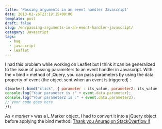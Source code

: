 ```yaml
---
title: 'Passing arguments in an event handler Javascript'
date: 2013-02-26T23:19:15+00:00
template: post
draft: false
slug: /en/passing-arguments-in-an-event-handler-javascript/
category: Javascript
tags:
  - bug
  - javascript
  - leaflet
---
```

I had this problem while working on Leaflet but I think it can be generalized to the issue of passing parameters to an event handler in Javascript. With the « bind » method of jQuery, you can pass parameters by using the data property of event (the object sent when an event is triggered) :
```javascript
$(marker).bind("click", { parameter : its_value, parameter2: its_value }, function(event) {
console.log("Your parameter is :" + event.data.parameter);
console.log("Your parameter2 is :" + event.data.parameter2);
// your code goes here
});
```
  
As « <em>marker</em> » was a L.Marker object, I had to convert it into a jQuery object before applying the bind method. <a href="http://stackoverflow.com/questions/3994527/passing-parameters-to-click-bind-event-in-jquery" target="_blank">Thank you Anurag on StackOverflow !!</a> 